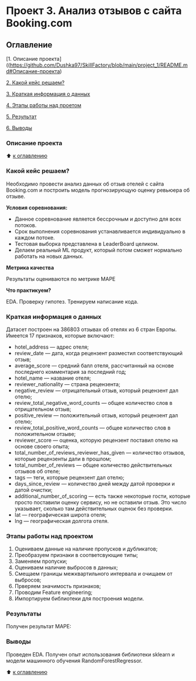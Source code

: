 # Проект 3. Анализ отзывов с сайта Booking.com

## Оглавление
[1. Описание проекта]((https://github.com/Dushka97/SkillFactory/blob/main/project_1/README.md#Описание-проекта)

[2. Какой кейс решаем?](https://github.com/Dushka97/SkillFactory/blob/main/project_3/READMEmd#Какой-кейс-решаем?)

[3. Краткая информация о данных](https://github.com/Dushka97/SkillFactory/blob/main/project_3/READMEmd#Краткая-информация-о-данных)

[4. Этапы работы над проетом](https://github.com/Dushka97/SkillFactory/blob/main/project_3/READMEmd#Этапы-работы-над-проектом)

[5. Результат](https://github.com/Dushka97/SkillFactory/blob/main/project_3/READMEmd#Результат)

[6. Выводы](https://github.com/Dushka97/SkillFactory/blob/main/project_3/READMEmd#Выводы)

### Описание проекта

:arrow_up: [к оглавлению](https://github.com/Dushka97/sf_data_science/tree/main/project_3/READMEmd#Оглавление)

### Какой кейс решаем?
Необходимо провести анализ данных об отзыв отелей с сайта Booking.com и построить модель прогнозирующую оценку ревьюера об отзыве.

**Условия соревнования:**
- Данное соревнование является бессрочным и доступно для всех потоков.
- Срок выполнения соревнования устанавливается индивидуально в каждом потоке.
- Тестовая выборка представлена в LeaderBoard целиком.
- Делаем реальный ML продукт, который потом сможет нормально работать на новых данных.

**Метрика качества**

Результаты оцениваются по метрике MAPE

**Что практикуем?**

EDA. Проверку гипотез. Тренируем написание кода.

### Краткая информация о данных

Датасет построен на 386803 отзывах об отелях из 6 стран Европы. Имеется 17 признаков, которые включают:

- hotel_address — адрес отеля;
- review_date — дата, когда рецензент разместил соответствующий отзыв;
- average_score — средний балл отеля, рассчитанный на основе последнего комментария за последний год;
- hotel_name — название отеля;
- reviewer_nationality — страна рецензента;
- negative_review — отрицательный отзыв, который рецензент дал отелю;
- review_total_negative_word_counts — общее количество слов в отрицательном отзыв;
- positive_review — положительный отзыв, который рецензент дал отелю;
- review_total_positive_word_counts — общее количество слов в положительном отзыве;
- reviewer_score — оценка, которую рецензент поставил отелю на основе своего опыта;
- total_number_of_reviews_reviewer_has_given — количество отзывов, которые рецензенты дали в прошлом;
- total_number_of_reviews — общее количество действительных отзывов об отеле;
- tags — теги, которые рецензент дал отелю;
- days_since_review — количество дней между датой проверки и датой очистки;
- additional_number_of_scoring — есть также некоторые гости, которые просто поставили оценку сервису, но не оставили отзыв. Это число указывает, сколько там действительных оценок без проверки.
- lat — географическая широта отеля;
- lng — географическая долгота отеля.

### Этапы работы над проектом

1. Оцениваем данные на наличие пропусков и дубликатов;
2. Преобразуем признаки в соответсвующие типы;
3. Заменяем пропуски;
4. Оцениваем наличие выбросов в данных;
5. Смещаем границы межквартильного интервала и очищаем от выбросов;
6. Прверяем значимость признаков;
7. Проводим Feature engineering;
8. Импортируем библиотеки для построения модели.

### Результаты

Получен результат MAPE: 

### Выводы
Проведен EDA. Получен опыт использования библиотеки sklearn и модели машинного обучения RandomForestRegressor.

:arrow_up: [к оглавлению](https://github.com/Dushka97/sf_data_science/tree/main/project_3/READMEmd#Оглавление)
